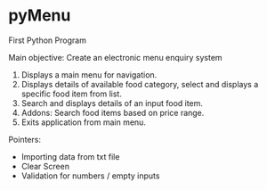 # pyMenu
First Python Program

Main objective: Create an electronic menu enquiry system

1. Displays a main menu for navigation. 
2. Displays details of available food category, select and displays a specific food item from list.
3. Search and displays details of an input food item.
4. Addons: Search food items based on price range.
5. Exits application from main menu.

Pointers: 
- Importing data from txt file
- Clear Screen
- Validation for numbers / empty inputs
